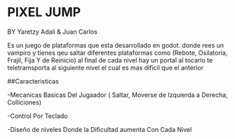 # PIXEL JUMP

 BY Yaretzy Adali & Juan Carlos
 
Es un juego de plataformas que esta desarrollado en godot. donde rees un vampiro y tienes qeu saltar diferentes plataformas como
(Rebote, Osilatoria, Frajil, Fija Y de Reinicio)  al final de cada nivel hay un portal al tocarlo te teletramsporta al siguiente
nivel el cual es mas dificil que el anterior

##Caracteristicas

-Mecanicas Basicas Del Jugaador ( Saltar, Moverse de Izquierda a Derecha, Colliciones)

-Control Por Teclado

-Diseño de niveles Donde la Dificultad aumenta Con Cada Nivel
